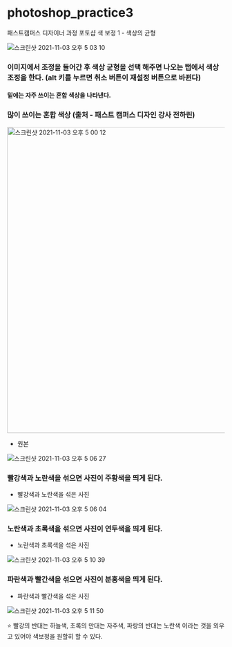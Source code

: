 # photoshop_practice3
패스트캠퍼스 디자이너 과정 포토샵 색 보정 1 - 색상의 균형

![스크린샷 2021-11-03 오후 5 03 10](https://user-images.githubusercontent.com/88579497/140026221-2d7d3109-0a8b-492e-8b8b-65b944ba9eb4.png)
### 이미지에서 조정을 들어간 후 색상 균형을 선택 해주면 나오는 탭에서 색상 조정을 한다. (alt 키를 누르면 취소 버튼이 재설정 버튼으로 바뀐다)
#### 밑에는 자주 쓰이는 혼합 색상을 나타낸다.

### 많이 쓰이는 혼합 색상 (출처 - 패스트 캠퍼스 디자인 강사 전하린)
<img width="707" alt="스크린샷 2021-11-03 오후 5 00 12" src="https://user-images.githubusercontent.com/88579497/140026026-c9b3def7-56d9-4843-84b3-d22ba3515697.png">

- 원본 

![스크린샷 2021-11-03 오후 5 06 27](https://user-images.githubusercontent.com/88579497/140026561-49cf7a9a-dae1-4db3-8c99-2fb069955f02.png)

### 빨강색과 노란색을 섞으면 사진이 주황색을 띄게 된다. 
  
  - 빨강색과 노란색을 섞은 사진

![스크린샷 2021-11-03 오후 5 06 04](https://user-images.githubusercontent.com/88579497/140026613-c07c8366-57d3-488f-a81c-6c35241e5799.png)


### 노란색과 초록색을 섞으면 사진이 연두색을 띄게 된다.

  - 노란색과 초록색을 섞은 사진 

![스크린샷 2021-11-03 오후 5 10 39](https://user-images.githubusercontent.com/88579497/140027001-c864b8f8-41a4-41dc-b815-f65036d8a7c5.png)

### 파란색과 빨간색을 섞으면 사진이 분홍색을 띄게 된다.

  - 파란색과 빨간색을 섞은 사진 

![스크린샷 2021-11-03 오후 5 11 50](https://user-images.githubusercontent.com/88579497/140027122-40d9a4bd-8dc3-4a20-b425-339fe6ae83f2.png)


⭐️ 빨강의 반대는 하늘색, 초록의 만대는 자주색, 파랑의 반대는 노란색 이라는 것을 외우고 있어야 색보정을 원할히 할 수 있다.
